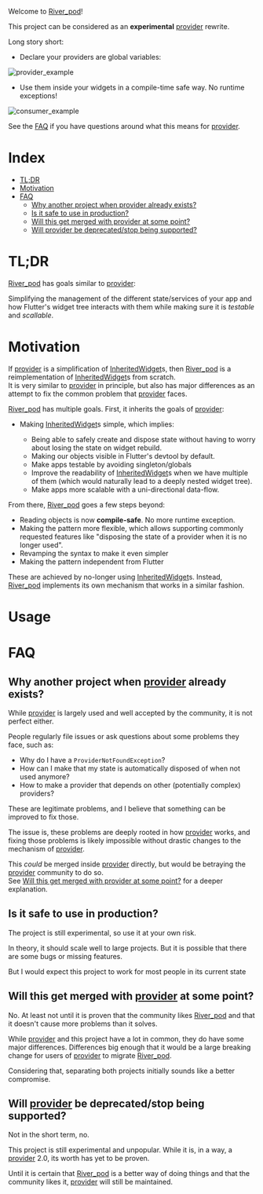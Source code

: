 Welcome to [River_pod]!

This project can be considered as an **experimental** [provider] rewrite.

Long story short:

- Declare your providers are global variables:

![provider_example](https://github.com/rrousselGit/river_pod/blob/master/resources/provider_example.png)

- Use them inside your widgets in a compile-time safe way. No runtime exceptions!

![consumer_example](https://github.com/rrousselGit/river_pod/blob/master/resources/consumer_example.png)

See the [FAQ](#FAQ) if you have questions around what this means for [provider].

# Index

- [TL;DR](#tldr)
- [Motivation](#motivation)
- [FAQ](#faq)
  - [Why another project when provider already exists?](#why-another-project-when-provider-already-exists)
  - [Is it safe to use in production?](#is-it-safe-to-use-in-production)
  - [Will this get merged with provider at some point?](#will-this-get-merged-with-provider-at-some-point)
  - [Will provider be deprecated/stop being supported?](#will-provider-be-deprecatedstop-being-supported)

# TL;DR

[River_pod] has goals similar to [provider]:

Simplifying the management of the different state/services of your app
and how Flutter's widget tree interacts with them while making sure
it is _testable_ and _scallable_.

# Motivation

If [provider] is a simplification of [InheritedWidget]s, then [River_pod] is
a reimplementation of [InheritedWidget]s from scratch.\
It is very similar to [provider] in principle, but also has major differences
as an attempt to fix the common problem that [provider] faces.

[River_pod] has multiple goals. First, it inherits the goals of [provider]:

- Making [InheritedWidget]s simple, which implies:

  - Being able to safely create and dispose state without having to worry about
    losing the state on widget rebuild.
  - Making our objects visible in Flutter's devtool by default.
  - Make apps testable by avoiding singleton/globals
  - Improve the readability of [InheritedWidget]s when we have multiple of them
    (which would naturally lead to a deeply nested widget tree).
  - Make apps more scalable with a uni-directional data-flow.

From there, [River_pod] goes a few steps beyond:

- Reading objects is now **compile-safe**. No more runtime exception.
- Making the pattern more flexible, which allows supporting commonly requested
  features like "disposing the state of a provider when it is no longer used".
- Revamping the syntax to make it even simpler
- Making the pattern independent from Flutter

These are achieved by no-longer using [InheritedWidget]s. Instead, [River_pod]
implements its own mechanism that works in a similar fashion.

# Usage

# FAQ

## Why another project when [provider] already exists?

While [provider] is largely used and well accepted by the community,
it is not perfect either.

People regularly file issues or ask questions about some problems they face, such as:

- Why do I have a `ProviderNotFoundException`?
- How can I make that my state is automatically disposed of when not used anymore?
- How to make a provider that depends on other (potentially complex) providers?

These are legitimate problems, and I believe that something can be improved to fix
those.

The issue is, these problems are deeply rooted in how [provider] works, and
fixing those problems is likely impossible without drastic changes to the
mechanism of [provider].

This _could_ be merged inside [provider] directly, but would be betraying the
[provider] community to do so.\
See [Will this get merged with provider at some point?](#will-this-get-merged-with-provider-at-some-point)
for a deeper explanation.

## Is it safe to use in production?

The project is still experimental, so use it at your own risk.

In theory, it should scale well to large projects. But it is possible that
there are some bugs or missing features.

But I would expect this project to work for most people in its current state

## Will this get merged with [provider] at some point?

No. At least not until it is proven that the community likes [River_pod]
and that it doesn't cause more problems than it solves.

While [provider] and this project have a lot in common, they do have some
major differences. Differences big enough that it would be a large breaking
change for users of [provider] to migrate [River_pod].

Considering that, separating both projects initially sounds like a better
compromise.

## Will [provider] be deprecated/stop being supported?

Not in the short term, no.

This project is still experimental and unpopular. While it is, in a way,
a [provider] 2.0, its worth has yet to be proven.

Until it is certain that [River_pod] is a better way of doing things
and that the community likes it, [provider] will still be maintained.

[provider]: https://github.com/rrousselGit/provider
[river_pod]: https://github.com/rrousselGit/River_pod
[flutter_hooks]: https://github.com/rrousselGit/flutter_hooks
[inheritedwidget]: https://api.flutter.dev/flutter/widgets/InheritedWidget-class.html
